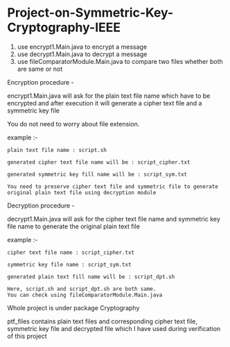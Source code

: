 # Project-on-Symmetric-Key-Cryptography-IEEE

1. use encrypt1.Main.java to encrypt a message
2. use decrypt1.Main.java to decrypt a message
3. use fileComparatorModule.Main.java to compare two files whether both are same or not

Encryption procedure -

  encrypt1.Main.java will ask for the plain text file name which have to be encrypted and after execution it will generate a
  cipher text file and a symmetric key file

  You do not need to worry about file extension.

  example :-
    
    plain text file name : script.sh
    
    generated cipher text file name will be : script_cipher.txt
    
    generated symmetric key fill name will be : script_sym.txt
    
    You need to preserve cipher text file and symmetric file to generate original plain text file using decryption module
    
Decryption procedure -

  decrypt1.Main.java will ask for the cipher text file name and symmetric key file name to generate the original plain text 
  file

  example :-
    
    cipher text file name : script_cipher.txt
    
    symmetric key file name : script_sym.txt
    
    generated plain text fill name will be : script_dpt.sh
    
    Here, script.sh and script_dpt.sh are both same.
    You can check using fileComparatorModule.Main.java
    
Whole project is under package Cryptography

ptf_files contains plain text files and corresponding cipher text file, symmetric key file and decrypted file which I have used during verification of this project 
